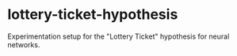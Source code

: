 # lottery-ticket-hypothesis
Experimentation setup for the "Lottery Ticket" hypothesis for neural networks.
